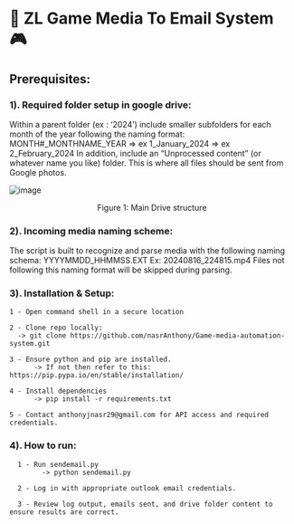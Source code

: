 # 📧 ****ZL Game Media To Email System**** 🎮



## ****Prerequisites:****

### 1). Required folder setup in google drive: 
Within a parent folder (ex : ‘2024’) include smaller subfolders for each month of the year following the naming format: MONTH#_MONTHNAME_YEAR 
=> ex 1_January_2024
=> ex 2_February_2024
In addition, include an “Unprocessed content” (or whatever name you like) folder. 
This is where all files should be sent from Google photos. 

![image](https://github.com/user-attachments/assets/8ab4e82e-bb25-4d1f-accf-97a784e13323)

<p align="center">
  Figure 1: Main Drive structure
</p>
	


### 2). Incoming media naming scheme:
The script is built to recognize and parse media with the following naming schema:
				YYYYMMDD_HHMMSS.EXT
				Ex: 20240816_224815.mp4
Files not following this naming format will be skipped during parsing.
 

### 3). Installation & Setup:

	1 - Open command shell in a secure location
 
	2 - Clone repo locally: 
      -> git clone https://github.com/nasrAnthony/Game-media-automation-system.git
        
	3 - Ensure python and pip are installed. 
		  -> If not then refer to this: https://pip.pypa.io/en/stable/installation/

	4 - Install dependencies
		  -> pip install -r requirements.txt

	5 - Contact anthonyjnasr29@gmail.com for API access and required credentials. 

### 4). How to run:

	  1 - Run sendemail.py
		    -> python sendemail.py
      
	  2 - Log in with appropriate outlook email credentials. 
   
      3 - Review log output, emails sent, and drive folder content to ensure results are correct.
